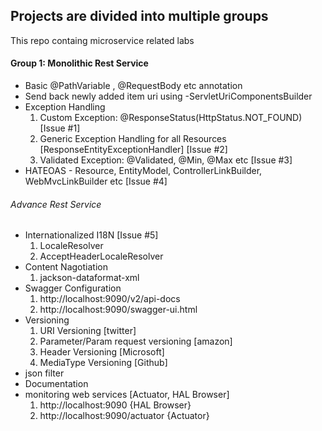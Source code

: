 ## Projects are divided into multiple groups
This repo containg microservice related labs

#### Group 1: Monolithic Rest Service
* Basic @PathVariable , @RequestBody etc annotation
* Send back newly added item uri using -ServletUriComponentsBuilder
* Exception Handling 
  1. Custom Exception: @ResponseStatus(HttpStatus.NOT_FOUND) [Issue #1]
  2. Generic Exception Handling for all Resources [ResponseEntityExceptionHandler] [Issue #2]
  3. Validated Exception: @Validated, @Min, @Max etc [Issue #3]
* HATEOAS - Resource, EntityModel, ControllerLinkBuilder, WebMvcLinkBuilder etc [Issue #4]
 
###### Advance Rest Service
  * Internationalized I18N [Issue #5]
    1. LocaleResolver
	2. AcceptHeaderLocaleResolver
  * Content Nagotiation
    1. jackson-dataformat-xml
  * Swagger Configuration
    1. http://localhost:9090/v2/api-docs
	2. http://localhost:9090/swagger-ui.html
  * Versioning
    1. URI Versioning [twitter]
	2. Parameter/Param request versioning [amazon]
	3. Header Versioning [Microsoft]
	4. MediaType Versioning [Github]
  * json filter
  * Documentation
  * monitoring web services [Actuator, HAL Browser]
    1. http://localhost:9090 {HAL Browser}
	2. http://localhost:9090/actuator {Actuator}
